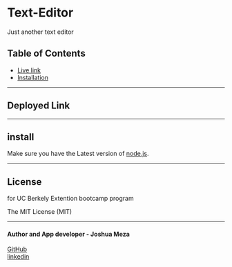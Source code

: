 # Text-Editor

Just another text editor

## Table of Contents

- [Live link](#deployed-link)
- [Installation](#install)

---

## Deployed Link

---

## install

Make sure you have the Latest version of [node.js](https://nodejs.org/en/).

---

## License

for UC Berkely Extention bootcamp program

The MIT License (MIT)

---

#### Author and App developer - Joshua Meza

[GitHub](https://github.com/705h-S) <br>
[linkedin](https://www.linkedin.com/in/joshua-meza-918b77224/)
